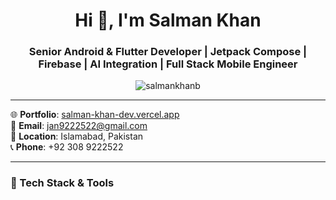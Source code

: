 <h1 align="center">Hi 👋, I'm Salman Khan</h1>
<h3 align="center">Senior Android & Flutter Developer | Jetpack Compose | Firebase | AI Integration | Full Stack Mobile Engineer</h3>

<p align="center">
  <img src="https://komarev.com/ghpvc/?username=salmankhanb&label=Profile%20views&color=0e75b6&style=flat" alt="salmankhanb" />
</p>

---

🌐 **Portfolio**: [salman-khan-dev.vercel.app](https://salman-khan-dev.vercel.app)  
📧 **Email**: jan9222522@gmail.com  
📍 **Location**: Islamabad, Pakistan  
📞 **Phone**: +92 308 9222522  

---

### 🧰 Tech Stack & Tools 
